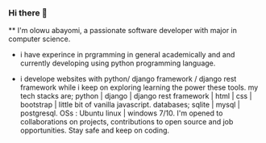### Hi there 👋
** I'm olowu abayomi, a passionate software developer with major in computer science.
- i have experince in prgramming in general academically and and currently developing using python programming language.
* i develope websites with python/ django framework / django rest framework while i keep on exploring learning the power these tools.
my tech stacks are; python | django | django rest framework | html | css | bootstrap | little bit of vanilla javascript.
databases; sqlite | mysql | postgresql.
OSs : Ubuntu linux | windows 7/10.
I'm opened to collaborations on projects, contributions to open source and job opportunities.
Stay safe and keep on coding.
